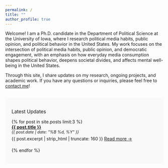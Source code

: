 ```yaml
---
permalink: /
title: ""
author_profile: true
---
```


Welcome! I am a Ph.D. candidate in the Department of Political Science at the University of Iowa, where I research political media habits, public opinion, and political behavior in the United States. My work focuses on the intersection of political media habits, public opinion, and democratic engagement, with an emphasis on how everyday media consumption shapes political behavior, deepens societal divides, and affects mental well-being in the United States.

Through this site, I share updates on my research, ongoing projects, and academic work. If you have any questions or inquiries, please feel free to [contact me](mailto:simal-gerot@uiowa.edu)!




<div style="background: #f9f9f9; padding: 20px; border-radius: 6px; margin-top: 30px;">

<span style="font-size: 1.1em;">Latest Updates</span>

<ul style="list-style-type: none; padding-left: 0;">
  {% for post in site.posts limit:3 %}
    <li style="margin-bottom: 20px;">
      <a href="{{ post.url }}" style="font-weight: bold;">{{ post.title }}</a> <br>
      <span style="font-style: italic; font-size: 0.9em;">{{ post.date | date: "%B %d, %Y" }}</span>
      <p style="margin: 5px 0 0 0;">{{ post.excerpt | strip_html | truncate: 160 }} <a href="{{ post.url }}">Read more →</a></p>
    </li>
  {% endfor %}
</ul>

</div>
